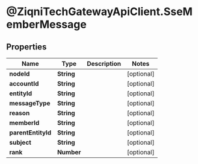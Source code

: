 # @ZiqniTechGatewayApiClient.SseMemberMessage

## Properties

Name | Type | Description | Notes
------------ | ------------- | ------------- | -------------
**nodeId** | **String** |  | [optional] 
**accountId** | **String** |  | [optional] 
**entityId** | **String** |  | [optional] 
**messageType** | **String** |  | [optional] 
**reason** | **String** |  | [optional] 
**memberId** | **String** |  | [optional] 
**parentEntityId** | **String** |  | [optional] 
**subject** | **String** |  | [optional] 
**rank** | **Number** |  | [optional] 


